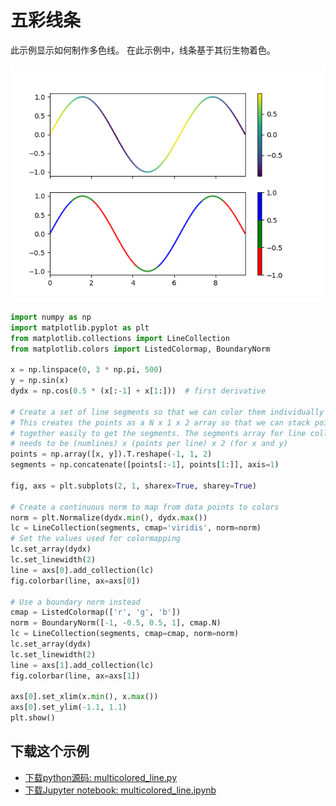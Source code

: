 # 五彩线条

此示例显示如何制作多色线。 在此示例中，线条基于其衍生物着色。

![五彩线条示例1](/static/images/gallery/sphx_glr_multicolored_line_001.png)

```python
import numpy as np
import matplotlib.pyplot as plt
from matplotlib.collections import LineCollection
from matplotlib.colors import ListedColormap, BoundaryNorm

x = np.linspace(0, 3 * np.pi, 500)
y = np.sin(x)
dydx = np.cos(0.5 * (x[:-1] + x[1:]))  # first derivative

# Create a set of line segments so that we can color them individually
# This creates the points as a N x 1 x 2 array so that we can stack points
# together easily to get the segments. The segments array for line collection
# needs to be (numlines) x (points per line) x 2 (for x and y)
points = np.array([x, y]).T.reshape(-1, 1, 2)
segments = np.concatenate([points[:-1], points[1:]], axis=1)

fig, axs = plt.subplots(2, 1, sharex=True, sharey=True)

# Create a continuous norm to map from data points to colors
norm = plt.Normalize(dydx.min(), dydx.max())
lc = LineCollection(segments, cmap='viridis', norm=norm)
# Set the values used for colormapping
lc.set_array(dydx)
lc.set_linewidth(2)
line = axs[0].add_collection(lc)
fig.colorbar(line, ax=axs[0])

# Use a boundary norm instead
cmap = ListedColormap(['r', 'g', 'b'])
norm = BoundaryNorm([-1, -0.5, 0.5, 1], cmap.N)
lc = LineCollection(segments, cmap=cmap, norm=norm)
lc.set_array(dydx)
lc.set_linewidth(2)
line = axs[1].add_collection(lc)
fig.colorbar(line, ax=axs[1])

axs[0].set_xlim(x.min(), x.max())
axs[0].set_ylim(-1.1, 1.1)
plt.show()
```

## 下载这个示例

- [下载python源码: multicolored_line.py](https://matplotlib.org/_downloads/multicolored_line.py)
- [下载Jupyter notebook: multicolored_line.ipynb](https://matplotlib.org/_downloads/multicolored_line.ipynb)